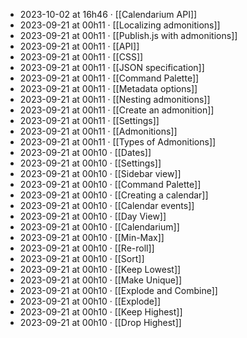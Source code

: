 - 2023-10-02 at 16h46 · [[Calendarium API]]
- 2023-09-21 at 00h11 · [[Localizing admonitions]]
- 2023-09-21 at 00h11 · [[Publish.js with admonitions]]
- 2023-09-21 at 00h11 · [[API]]
- 2023-09-21 at 00h11 · [[CSS]]
- 2023-09-21 at 00h11 · [[JSON specification]]
- 2023-09-21 at 00h11 · [[Command Palette]]
- 2023-09-21 at 00h11 · [[Metadata options]]
- 2023-09-21 at 00h11 · [[Nesting admonitions]]
- 2023-09-21 at 00h11 · [[Create an admonition]]
- 2023-09-21 at 00h11 · [[Settings]]
- 2023-09-21 at 00h11 · [[Admonitions]]
- 2023-09-21 at 00h11 · [[Types of Admonitions]]
- 2023-09-21 at 00h10 · [[Dates]]
- 2023-09-21 at 00h10 · [[Settings]]
- 2023-09-21 at 00h10 · [[Sidebar view]]
- 2023-09-21 at 00h10 · [[Command Palette]]
- 2023-09-21 at 00h10 · [[Creating a calendar]]
- 2023-09-21 at 00h10 · [[Calendar events]]
- 2023-09-21 at 00h10 · [[Day View]]
- 2023-09-21 at 00h10 · [[Calendarium]]
- 2023-09-21 at 00h10 · [[Min-Max]]
- 2023-09-21 at 00h10 · [[Re-roll]]
- 2023-09-21 at 00h10 · [[Sort]]
- 2023-09-21 at 00h10 · [[Keep Lowest]]
- 2023-09-21 at 00h10 · [[Make Unique]]
- 2023-09-21 at 00h10 · [[Explode and Combine]]
- 2023-09-21 at 00h10 · [[Explode]]
- 2023-09-21 at 00h10 · [[Keep Highest]]
- 2023-09-21 at 00h10 · [[Drop Highest]]
